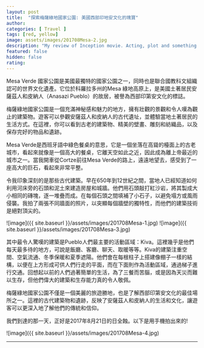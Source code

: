 ```yaml
---
layout: post
title:  "探索梅薩綠地國家公園: 美國西部印地安文化的瑰寶"
author: 
categories: [ Travel ]
tags: [red, yellow]
image: assets/images/201708Mesa-2.jpg
description: "My review of Inception movie. Acting, plot and something else in this short description."
featured: false
hidden: false
rating: 
---
```

Mesa Verde 國家公園是美國最獨特的國家公園之一，同時也是聯合國教科文組織認可的世界文化遺產。它位於科羅拉多州的Mesa 綠地高原上，是美國土著居民安薩茲人和皮納人（Anasazi Pueblo）的故居，被譽為西部印第安文化的標誌。

梅薩綠地國家公園是一個充滿神秘感和魅力的地方，擁有壯觀的景觀和令人嘆為觀止的建築物。遊客可以參觀安薩茲人和皮納人的古代遺址，並體驗當地土著居民的生活方式。在這裡，你可以看到古老的建築物、精美的壁畫、雕刻和紡織品，以及保存完好的物品和遺跡。

Mesa Verde是西班牙語中綠色餐桌的意思，它是一個坐落在高聳的檯面上的古老城市，看起來就像是一個高大的餐桌，它離天空如此之近，因此成為離上帝最近的城市之一。當我開車從Cortze前往Mesa Verde的路上，遠遠地望去，感受到了一座高大的巨石，看起來非常平整。

令我印象深刻的是那些古代建築。早在650年到12世紀之間，當地人已經知道如何利用河床旁的石頭和泥土來建造房屋和城牆。他們用石頭敲打紅沙岩，將其製成大小相同的磚塊，逐一堆疊而成。在每個石頭之間填補了小石子，以避免塌方或風雨侵襲。我拍了兩張不同牆面的照片，以突顯每個牆壁的獨特性，而他們的建築技術是絕對頂尖的。

![image]({{ site.baseurl }}/assets/images/201708Mesa-1.jpg)
![image]({{ site.baseurl }}/assets/images/201708Mesa-3.jpg)

其中最令人驚嘆的建築是Pueblo人們最主要的活動區域：Kiva。這裡幾乎是他們每天最多待的地方，可說是飯廳、客廳、聊天、取暖等等。Kiva的建築注重空間、空氣流通、冬季保暖和夏季遮陽。他們會在每根柱子上搭建像棚子一樣的結構，以便在上方形成可供人們行走的平面，而在下面則作為活動區域，通過梯子進行交通。回想起以前的人們過著簡單的生活，為了三餐而苦腦，或是因為天災而難以生存，但他們偉大的建築和生存能力真的令人敬佩。

梅薩綠地國家公園不僅是一個美麗的旅遊勝地，也是了解西部印第安文化的最佳場所之一。這裡的古代建築物和遺跡，反映了安薩茲人和皮納人的生活和文化，讓遊客可以更深入地了解他們的傳統和信仰。

我們到達的那一天，正好是2017年8月21日的日全蝕。以下是用手機拍出來的!

 ![image]({{ site.baseurl }}/assets/images/201708Mesa-4.jpg)

 ---
 <head>
<!-- Google tag (gtag.js) -->
<script async src="https://www.googletagmanager.com/gtag/js?id=G-VJSP86KJVY"></script>
<script>
  window.dataLayer = window.dataLayer || [];
  function gtag(){dataLayer.push(arguments);}
  gtag('js', new Date());

  gtag('config', 'G-VJSP86KJVY');
</script>
</head>

 <script async src="https://pagead2.googlesyndication.com/pagead/js/adsbygoogle.js?client=ca-pub-9006173418797422"
     crossorigin="anonymous"></script>


